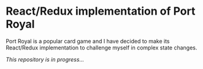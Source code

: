 # React/Redux implementation of Port Royal
Port Royal is a popular card game and I have decided to make its React/Redux implementation to challenge myself in complex state changes.

_This repository is in progress..._
